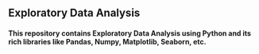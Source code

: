 ##  Exploratory Data Analysis 

#### This repository contains Exploratory Data Analysis using Python and its rich libraries like Pandas, Numpy, Matplotlib, Seaborn, etc. 
